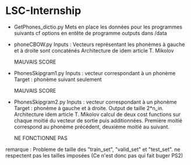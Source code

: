 # LSC-Internship

- GetPhones_dictio.py
    Mets en place les données pour les programmes suivants
    cf options en entête de programme
    outputs dans /data

- phoneCBOW.py
    Inputs : Vecteurs représentant les phonèmes à gauche et à droite sont concaténés
    Architecture de idem article T. Mikolov
    
    MAUVAIS SCORE
    
- PhonesSkipgram1.py
    Inputs : vecteur correspondant à un phonème
    Target : phonème suivant seulement
    
    MAUVAIS SCORE
    
- PhonesSkipgram2.py
    Inputs : vecteur correspondant à un phonème
    Target : phonème à gauche et à droite. 
    Output de taille 2*n_in. 
    Architecture idem article T. Mikolov
    calcul de deux cost functions sur chaque moitié du vecteur de sortie puis additionnées. 
    Première moitié correspond au phonème précédent, deuxième moitié au suivant. 
    
    NE FONCTIONNE PAS

remarque : Probleme de taille des "train_set", "valid_set" et "test_set". ne respectent pas les tailles imposées 
            (Ce n'est donc pas qui fait buger PS2)
